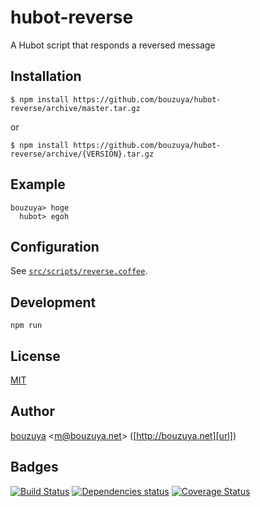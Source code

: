# hubot-reverse

A Hubot script that responds a reversed message

## Installation

    $ npm install https://github.com/bouzuya/hubot-reverse/archive/master.tar.gz

or

    $ npm install https://github.com/bouzuya/hubot-reverse/archive/{VERSION}.tar.gz

## Example

    bouzuya> hoge
      hubot> egoh

## Configuration

See [`src/scripts/reverse.coffee`](src/scripts/reverse.coffee).

## Development

`npm run`

## License

[MIT](LICENSE)

## Author

[bouzuya][user] &lt;[m@bouzuya.net][mail]&gt; ([http://bouzuya.net][url])

## Badges

[![Build Status][travis-badge]][travis]
[![Dependencies status][david-dm-badge]][david-dm]
[![Coverage Status][coveralls-badge]][coveralls]

[travis]: https://travis-ci.org/bouzuya/hubot-reverse
[travis-badge]: https://travis-ci.org/bouzuya/hubot-reverse.svg?branch=master
[david-dm]: https://david-dm.org/bouzuya/hubot-reverse
[david-dm-badge]: https://david-dm.org/bouzuya/hubot-reverse.png
[coveralls]: https://coveralls.io/r/bouzuya/hubot-reverse
[coveralls-badge]: https://img.shields.io/coveralls/bouzuya/hubot-reverse.svg
[user]: https://github.com/bouzuya
[mail]: mailto:m@bouzuya.net
[url]: http://bouzuya.net
